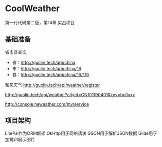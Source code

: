 # CoolWeather

第一行代码第二版，第14章 实战项目

## 基础准备
省市县查询
- 省：http://guolin.tech/api/china
- 市：http://guolin.tech/api/china/16
- 县：http://guolin.tech/api/china/16/116

和风天气
http://guolin.tech/api/weather/register

http://guolin.tech/api/weather?cityId=CN101190401&key=bc0xxx

http://console.heweather.com/my/service

## 项目架构
LitePal作为ORM框架
OkHttp用于网络请求
GSON用于解析JSON数据
Glide用于加载和展示图片
